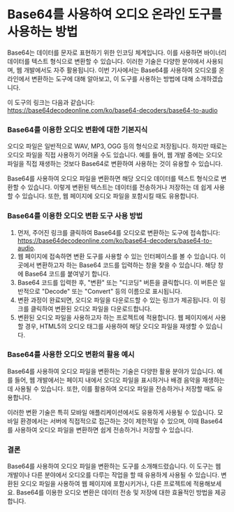 Base64를 사용하여 오디오 온라인 도구를 사용하는 방법
================================

Base64는 데이터를 문자로 표현하기 위한 인코딩 체계입니다. 이를 사용하면 바이너리 데이터를 텍스트 형식으로 변환할 수 있습니다. 이러한 기술은 다양한 분야에서 사용되며, 웹 개발에서도 자주 활용됩니다. 이번 기사에서는 Base64를 사용하여 오디오를 온라인에서 변환하는 도구에 대해 알아보고, 이 도구를 사용하는 방법에 대해 소개하겠습니다.

이 도구의 링크는 다음과 같습니다: <https://base64decodeonline.com/ko/base64-decoders/base64-to-audio>

### Base64를 이용한 오디오 변환에 대한 기본지식

오디오 파일은 일반적으로 WAV, MP3, OGG 등의 형식으로 저장됩니다. 하지만 때로는 오디오 파일을 직접 사용하기 어려울 수도 있습니다. 예를 들어, 웹 개발 중에는 오디오 파일을 직접 재생하는 것보다 Base64로 변환하여 사용하는 것이 유용할 수 있습니다.

Base64를 사용하여 오디오 파일을 변환하면 해당 오디오 데이터를 텍스트 형식으로 변환할 수 있습니다. 이렇게 변환된 텍스트는 데이터를 전송하거나 저장하는 데 쉽게 사용할 수 있습니다. 또한, 웹 페이지에 오디오 파일을 포함시킬 때도 유용합니다.

### Base64를 이용한 오디오 변환 도구 사용 방법

1. 먼저, 주어진 링크를 클릭하여 Base64를 오디오로 변환하는 도구에 접속합니다: <https://base64decodeonline.com/ko/base64-decoders/base64-to-audio>.
2. 웹 페이지에 접속하면 변환 도구를 사용할 수 있는 인터페이스를 볼 수 있습니다. 이곳에서 변환하고자 하는 Base64 코드를 입력하는 창을 찾을 수 있습니다. 해당 창에 Base64 코드를 붙여넣기 합니다.
3. Base64 코드를 입력한 후, "변환" 또는 "디코딩" 버튼을 클릭합니다. 이 버튼은 일반적으로 "Decode" 또는 "Convert" 등의 이름으로 표시됩니다.
4. 변환 과정이 완료되면, 오디오 파일을 다운로드할 수 있는 링크가 제공됩니다. 이 링크를 클릭하여 변환된 오디오 파일을 다운로드합니다.
5. 변환된 오디오 파일을 사용하고자 하는 프로젝트에 적용합니다. 웹 페이지에서 사용할 경우, HTML5의 오디오 태그를 사용하여 해당 오디오 파일을 재생할 수 있습니다.

### Base64를 사용한 오디오 변환의 활용 예시

Base64를 사용하여 오디오 파일을 변환하는 기술은 다양한 활용 분야가 있습니다. 예를 들어, 웹 개발에서는 페이지 내에서 오디오 파일을 표시하거나 배경 음악을 재생하는 데 사용될 수 있습니다. 또한, 이를 활용하여 오디오 파일을 전송하거나 저장할 때도 유용합니다.

이러한 변환 기술은 특히 모바일 애플리케이션에서도 유용하게 사용될 수 있습니다. 모바일 환경에서는 서버에 직접적으로 접근하는 것이 제한적일 수 있으며, 이때 Base64를 사용하여 오디오 파일을 변환하면 쉽게 전송하거나 저장할 수 있습니다.

### 결론

Base64를 사용하여 오디오 파일을 변환하는 도구를 소개해드렸습니다. 이 도구는 웹 개발이나 다른 분야에서 오디오를 다루는 작업을 할 때 유용하게 사용될 수 있습니다. 변환된 오디오 파일을 사용하여 웹 페이지에 포함시키거나, 다른 프로젝트에 적용해보세요. Base64를 이용한 오디오 변환은 데이터 전송 및 저장에 대한 효율적인 방법을 제공합니다.